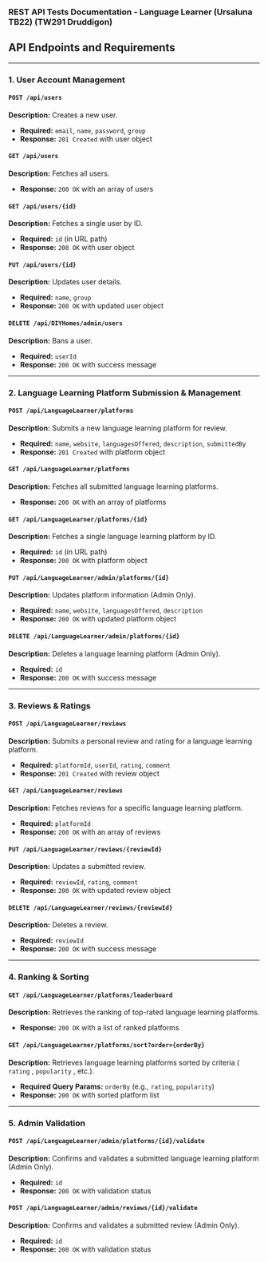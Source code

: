 ### **REST API Tests Documentation - Language Learner (Ursaluna TB22) (TW291 Druddigon)**  

## **API Endpoints and Requirements**  

---

### **1. User Account Management**  

#### `POST /api/users`

**Description:** Creates a new user.
* **Required:** `email`,   `name`,   `password`,   `group`
* **Response:** `201 Created` with user object

#### `GET /api/users`

**Description:** Fetches all users.
* **Response:** `200 OK` with an array of users

#### `GET /api/users/{id}`

**Description:** Fetches a single user by ID.
* **Required:** `id` (in URL path)
* **Response:** `200 OK` with user object

#### `PUT /api/users/{id}`

**Description:** Updates user details.
* **Required:** `name`,   `group`
* **Response:** `200 OK` with updated user object

#### `DELETE /api/DIYHomes/admin/users`

**Description:** Bans a user.
* **Required:** `userId`
* **Response:** `200 OK` with success message

---

### **2. Language Learning Platform Submission & Management**  

#### `POST /api/LanguageLearner/platforms`

**Description:** Submits a new language learning platform for review.  
* **Required:** `name`,   `website`,   `languagesOffered`,   `description`,  `submittedBy`  
* **Response:** `201 Created` with platform object  

#### `GET /api/LanguageLearner/platforms`

**Description:** Fetches all submitted language learning platforms.  
* **Response:** `200 OK` with an array of platforms  

#### `GET /api/LanguageLearner/platforms/{id}`

**Description:** Fetches a single language learning platform by ID.  
* **Required:** `id` (in URL path)  
* **Response:** `200 OK` with platform object  

#### `PUT /api/LanguageLearner/admin/platforms/{id}`

**Description:** Updates platform information (Admin Only).  
* **Required:** `name`,   `website`,   `languagesOffered`,  `description`  
* **Response:** `200 OK` with updated platform object  

#### `DELETE /api/LanguageLearner/admin/platforms/{id}`

**Description:** Deletes a language learning platform (Admin Only).  
* **Required:** `id`  
* **Response:** `200 OK` with success message  

---

### **3. Reviews & Ratings**  

#### `POST /api/LanguageLearner/reviews`

**Description:** Submits a personal review and rating for a language learning platform.  
* **Required:** `platformId`,  `userId`,   `rating`,  `comment`  
* **Response:** `201 Created` with review object  

#### `GET /api/LanguageLearner/reviews`

**Description:** Fetches reviews for a specific language learning platform.  
* **Required:** `platformId`  
* **Response:** `200 OK` with an array of reviews  

#### `PUT /api/LanguageLearner/reviews/{reviewId}`

**Description:** Updates a submitted review.  
* **Required:** `reviewId`,   `rating`,  `comment`  
* **Response:** `200 OK` with updated review object  

#### `DELETE /api/LanguageLearner/reviews/{reviewId}`

**Description:** Deletes a review.  
* **Required:** `reviewId`  
* **Response:** `200 OK` with success message  

---

### **4. Ranking & Sorting**  

#### `GET /api/LanguageLearner/platforms/leaderboard`

**Description:** Retrieves the ranking of top-rated language learning platforms.  
* **Response:** `200 OK` with a list of ranked platforms  

#### `GET /api/LanguageLearner/platforms/sort?order={orderBy}`

**Description:** Retrieves language learning platforms sorted by criteria ( `rating` , `popularity` , etc.).  
* **Required Query Params:** `orderBy` (e.g.,   `rating`,   `popularity`)  
* **Response:** `200 OK` with sorted platform list  

---

### **5. Admin Validation**  

#### `POST /api/LanguageLearner/admin/platforms/{id}/validate`

**Description:** Confirms and validates a submitted language learning platform (Admin Only).  
* **Required:** `id`  
* **Response:** `200 OK` with validation status  

#### `POST /api/LanguageLearner/admin/reviews/{id}/validate`

**Description:** Confirms and validates a submitted review (Admin Only).  
* **Required:** `id`  
* **Response:** `200 OK` with validation status  

